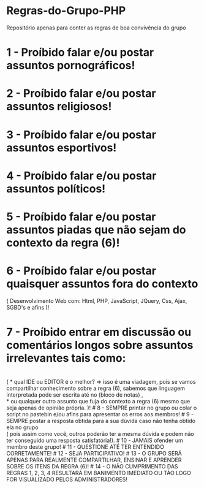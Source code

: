 # Regras-do-Grupo-PHP
Repositório apenas para conter as regras de boa convivência do grupo

# 1 - Proíbido falar e/ou postar assuntos pornográficos!
# 2 - Proíbido falar e/ou postar assuntos religiosos!
# 3 - Proíbido falar e/ou postar assuntos esportivos!
# 4 - Proíbido falar e/ou postar assuntos políticos!
# 5 - Proíbido falar e/ou postar assuntos piadas que não sejam do contexto da regra (6)!
# 6 - Proíbido falar e/ou postar quaisquer assuntos fora do contexto <br />
( Desenvolvimento Web com: Html, PHP, JavaScript, JQuery, Css, Ajax, SGBD's e afins )!
# 7 - Proíbido entrar em discussão ou comentários longos sobre assuntos irrelevantes tais como:
<br />
( * qual IDE ou EDITOR é o melhor? => isso é uma viadagem, pois se vamos compartilhar conhecimento sobre a regra (6),
 sabemos que linguagem interpretada pode ser escrita até no (bloco de notas) ,<br />
 * ou qualquer outro assunto que fuja do contexto a regra (6) mesmo que seja apenas de opinião própria. )!
# 8 - SEMPRE printar no grupo ou colar o script no pastebin e/ou afins para apresentar os erros aos membros!
# 9 - SEMPRE postar a resposta obtida para a sua dúvida caso não tenha obtido ela no grupo <br />
  ( pois assim como você, outros poderão ter a mesma dúvida e podem não ter conseguido uma resposta satisfatória!).
# 10 - JAMAIS ofender um membro deste grupo!
# 11 - QUESTIONE ATÉ TER ENTENDIDO CORRETAMENTE!
# 12 - SEJA PARTICIPATIVO!
# 13 - O GRUPO SERÁ APENAS PARA REALMENTE COMPARTILHAR, ENSINAR E APRENDER SOBRE OS ITENS DA REGRA (6)!
# 14 - O NÃO CUMPRIMENTO DAS REGRAS 1, 2, 3, 4 RESULTARÁ EM BANIMENTO IMEDIATO OU TÃO LOGO FOR VISUALIZADO PELOS ADMINISTRADORES!
